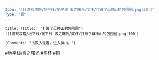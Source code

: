 ```yaml
---
Icon: "![[游戏攻略/地平线/地平线 零之曙光/奖杯/打破了母神山的包围圈.png|30]]"
Type: "铜"
---
```

```ad-common-bronze-trophy
title: (Title:: "打破了母神山的包围圈")
![[游戏攻略/地平线/地平线 零之曙光/奖杯/打破了母神山的包围圈.png|100]]

(Comment:: "击败入侵者，进入神山。")
```

#地平线/零之曙光 #奖杯 #铜
